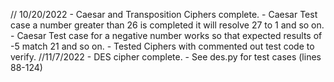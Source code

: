 // 10/20/2022
    -   Caesar and Transposition Ciphers complete.
        -   Caesar Test case a number greater than 26 is completed it will resolve 27 to 1 and so on.
        -   Caesar Test case for a negative number works so that expected results of -5 match 21 and so on.
    -   Tested Ciphers with commented out test code to verify.
//11/7/2022
    - DES cipher complete.
        - See des.py for test cases (lines 88-124)